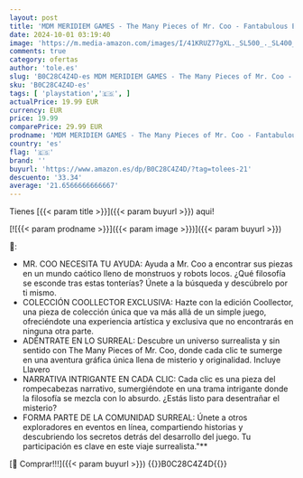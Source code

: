 ```yaml
---
layout: post
title: 'MDM MERIDIEM GAMES - The Many Pieces of Mr. Coo - Fantabulous Edition - PlayStation 5'
date: 2024-10-01 03:19:40
image: 'https://m.media-amazon.com/images/I/41KRUZ77gXL._SL500_._SL400_.jpg'
comments: true
category: ofertas
author: 'tole.es'
slug: 'B0C28C4Z4D-es MDM MERIDIEM GAMES - The Many Pieces of Mr. Coo -...'
sku: 'B0C28C4Z4D-es'
tags: [ 'playstation','🇪🇸', ]
actualPrice: 19.99 EUR
currency: EUR
price: 19.99
comparePrice: 29.99 EUR
prodname: 'MDM MERIDIEM GAMES - The Many Pieces of Mr. Coo - Fantabulous Edition - PlayStation 5'
country: 'es'
flag: '🇪🇸'
brand: ''
buyurl: 'https://www.amazon.es/dp/B0C28C4Z4D/?tag=tolees-21'
descuento: '33.34'
average: '21.6566666666667'
---
```


Tienes [{{< param title >}}]({{< param buyurl >}}) aqui!

[![{{< param prodname >}}]({{< param image >}})]({{< param buyurl >}})

🔎:

- MR. COO NECESITA TU AYUDA: Ayuda a Mr. Coo a encontrar sus piezas en un mundo caótico lleno de monstruos y robots locos. ¿Qué filosofía se esconde tras estas tonterías? Únete a la búsqueda y descúbrelo por ti mismo.
- COLECCIÓN COOLLECTOR EXCLUSIVA: Hazte con la edición Coollector, una pieza de colección única que va más allá de un simple juego, ofreciéndote una experiencia artística y exclusiva que no encontrarás en ninguna otra parte.
- ADÉNTRATE EN LO SURREAL: Descubre un universo surrealista y sin sentido con The Many Pieces of Mr. Coo, donde cada clic te sumerge en una aventura gráfica única llena de misterio y originalidad. Incluye Llavero
- NARRATIVA INTRIGANTE EN CADA CLIC: Cada clic es una pieza del rompecabezas narrativo, sumergiéndote en una trama intrigante donde la filosofía se mezcla con lo absurdo. ¿Estás listo para desentrañar el misterio?
- FORMA PARTE DE LA COMUNIDAD SURREAL: Únete a otros exploradores en eventos en línea, compartiendo historias y descubriendo los secretos detrás del desarrollo del juego. Tu participación es clave en este viaje surrealista."**

[🛒 Comprar!!!]({{< param buyurl >}})
{{<world>}}B0C28C4Z4D{{</world>}}
